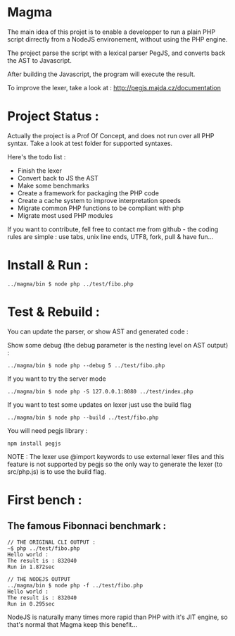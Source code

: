 Magma
=====

The main idea of this projet is to enable a developper to run a plain PHP script
dirrectly from a NodeJS environement, without using the PHP engine.

The project parse the script with a lexical parser PegJS, and converts back the 
AST to Javascript. 

After building the Javascript, the program will execute the result.

To improve the lexer, take a look at :
http://pegjs.majda.cz/documentation

Project Status :
================

Actually the project is a Prof Of Concept, and does not run over all PHP syntax.
Take a look at test folder for supported syntaxes.

Here's the todo list :

* Finish the lexer
* Convert back to JS the AST
* Make some benchmarks
* Create a framework for packaging the PHP code
* Create a cache system to improve interpretation speeds
* Migrate common PHP functions to be compliant with php
* Migrate most used PHP modules

If you want to contribute, fell free to contact me from github - the coding rules
are simple : use tabs, unix line ends, UTF8, fork, pull & have fun...

Install & Run :
===============

```
../magma/bin $ node php ../test/fibo.php
```


Test & Rebuild :
================

You can update the parser, or show AST and generated code :

Show some debug (the debug parameter is the nesting level on AST output) :
```
../magma/bin $ node php --debug 5 ../test/fibo.php
```

If you want to try the server mode
```
../magma/bin $ node php -S 127.0.0.1:8080 ../test/index.php
```

If you want to test some updates on lexer just use the build flag
```
../magma/bin $ node php --build ../test/fibo.php
```

You will need pegjs library :
```
npm install pegjs
```

NOTE : The lexer use @import keywords to use external lexer files and this feature is not supported by pegjs so the only way to generate the lexer (to src/php.js) is to use the build flag.

First bench :
=============

## The famous Fibonnaci benchmark :

```
// THE ORIGINAL CLI OUTPUT :
~$ php ../test/fibo.php
Hello world :
The result is : 832040
Run in 1.872sec

// THE NODEJS OUTPUT
../magma/bin $ node php -f ../test/fibo.php
Hello world :
The result is : 832040
Run in 0.295sec
```

NodeJS is naturally many times more rapid than PHP with it's JIT engine, 
so that's normal that Magma keep this benefit...
